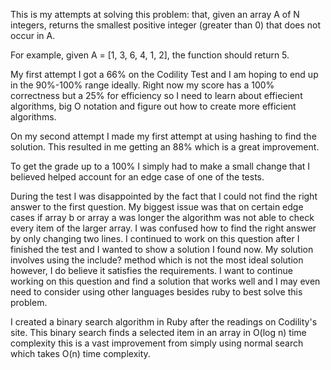 This is my attempts at solving this problem: that, given an array A of N integers, returns the smallest positive integer (greater than 0) that does not occur in A.

For example, given A = [1, 3, 6, 4, 1, 2], the function should return 5.

My first attempt I got a 66% on the Codility Test and I am hoping to end up in the 90%-100% range ideally. Right now my score has a 100% correctness but a 25% for efficiency so I need to learn about effiecient algorithms, big O notation and figure out how to create more efficient algorithms.

On my second attempt I made my first attempt at using hashing to find the solution. This resulted in me getting an 88% which is a great improvement.

To get the grade up to a 100% I simply had to make a small change that I believed helped account for an edge case of one of the tests.

During the test I was disappointed by the fact that I could not find the right answer to the first question. My biggest issue was that on certain edge cases if array b or array a was longer the algorithm was not able to check every item of the larger array. I was confused how to find the right answer by only changing two lines. I continued to work on this question after I finished the test and I wanted to show a solution I found now. My solution involves using the include? method which is not the most ideal solution however, I do believe it satisfies the requirements. I want to continue working on this question and find a solution that works well and I may even need to consider using other languages besides ruby to best solve this problem.  

I created a binary search algorithm in Ruby after the readings on Codility's site. This binary search finds a selected item in an array in O(log n) time complexity this is a vast improvement from simply using normal search which takes O(n) time complexity. 
